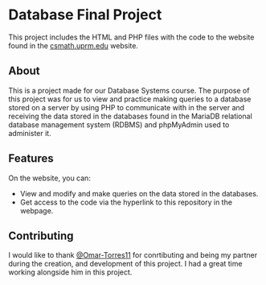 # Database Final Project

This project includes the HTML and PHP files with the code to the website found in the [csmath.uprm.edu](https://csmath.uprm.edu/~GioRoman/DB_Final_Project/index.html) website.

## About

This is a project made for our Database Systems course. The purpose of this project was for us to view and practice making queries to a database stored on a 
server by using PHP to communicate with in the server and receiving the data stored in the databases found in the MariaDB relational database management system 
(RDBMS) and phpMyAdmin used to administer it.

## Features

On the website, you can:
- View and modify and make queries on the data stored in the databases.
- Get access to the code via the hyperlink to this repository in the webpage.

## Contributing

I would like to thank [@Omar-Torres11](https://github.com/Omar-Torres11) for conrtibuting and being my partner during the creation, and development of this project. 
I had a great time working alongside him in this project.
